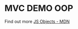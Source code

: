 MVC DEMO OOP
=================

Find out more [JS Objects - MDN](https://developer.mozilla.org/en-US/docs/Web/JavaScript/Guide/Working_with_Objects)